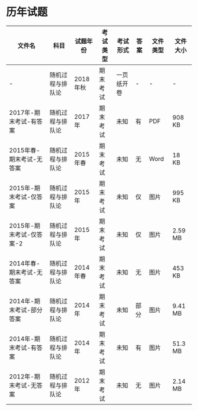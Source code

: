 # 历年试题

文件名|科目|试题年份|考试类型|考试形式|答案|文件类型|文件大小
---|---|---|---|---|---|---|---
-|随机过程与排队论|2018年秋|期末考试|一页纸开卷|-|-|-
2017年-期末考试-有答案|随机过程与排队论|2017年|期末考试|未知|有|PDF|908 KB
2015年春-期末考试-无答案|随机过程与排队论|2015年春|期末考试|未知|无|Word|18 KB
2015年-期末考试-仅答案|随机过程与排队论|2015年|期末考试|未知|仅|图片|995 KB
2015年-期末考试-仅答案-2|随机过程与排队论|2015年|期末考试|未知|仅|图片|2.59 MB
2014年春-期末考试-无答案|随机过程与排队论|2014年春|期末考试|未知|无|图片|453 KB
2014年-期末考试-部分答案|随机过程与排队论|2014年|期末考试|未知|部分|图片|9.41 MB
2014年-期末考试-有答案|随机过程与排队论|2014年|期末考试|未知|有|图片|51.3 MB
2012年-期末考试-无答案|随机过程与排队论|2012年|期末考试|未知|无|图片|2.14 MB
